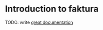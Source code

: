 # Introduction to faktura

TODO: write [great documentation](http://jacobian.org/writing/what-to-write/)
